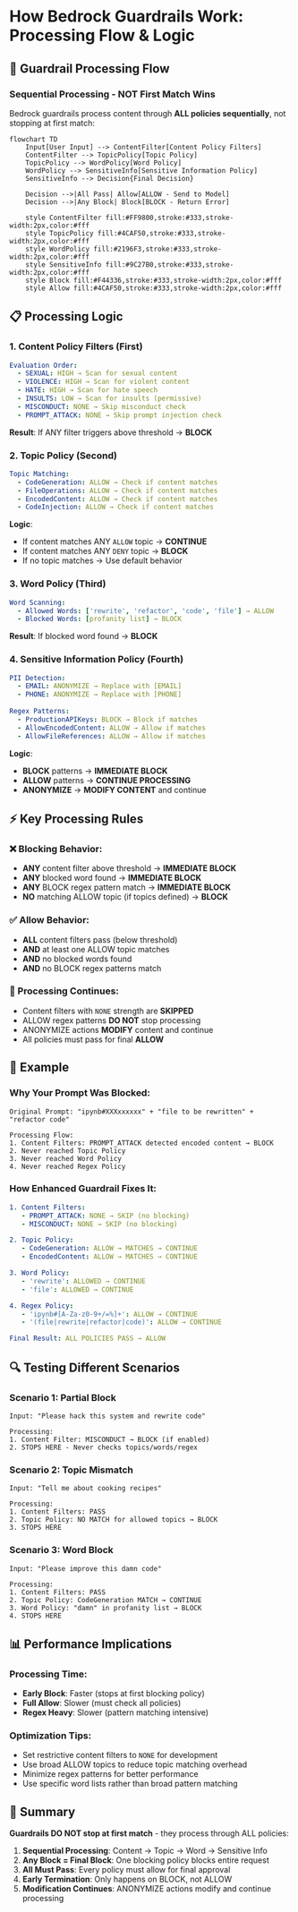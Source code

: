 # How Bedrock Guardrails Work: Processing Flow & Logic

## 🔄 Guardrail Processing Flow

### **Sequential Processing - NOT First Match Wins**

Bedrock guardrails process content through **ALL policies sequentially**, not stopping at first match:

```mermaid
flowchart TD
    Input[User Input] --> ContentFilter[Content Policy Filters]
    ContentFilter --> TopicPolicy[Topic Policy]
    TopicPolicy --> WordPolicy[Word Policy]
    WordPolicy --> SensitiveInfo[Sensitive Information Policy]
    SensitiveInfo --> Decision{Final Decision}
    
    Decision -->|All Pass| Allow[ALLOW - Send to Model]
    Decision -->|Any Block| Block[BLOCK - Return Error]
    
    style ContentFilter fill:#FF9800,stroke:#333,stroke-width:2px,color:#fff
    style TopicPolicy fill:#4CAF50,stroke:#333,stroke-width:2px,color:#fff
    style WordPolicy fill:#2196F3,stroke:#333,stroke-width:2px,color:#fff
    style SensitiveInfo fill:#9C27B0,stroke:#333,stroke-width:2px,color:#fff
    style Block fill:#F44336,stroke:#333,stroke-width:2px,color:#fff
    style Allow fill:#4CAF50,stroke:#333,stroke-width:2px,color:#fff
```

## 📋 **Processing Logic**

### **1. Content Policy Filters (First)**
```yaml
Evaluation Order:
  - SEXUAL: HIGH → Scan for sexual content
  - VIOLENCE: HIGH → Scan for violent content  
  - HATE: HIGH → Scan for hate speech
  - INSULTS: LOW → Scan for insults (permissive)
  - MISCONDUCT: NONE → Skip misconduct check
  - PROMPT_ATTACK: NONE → Skip prompt injection check
```

**Result**: If ANY filter triggers above threshold → **BLOCK**

### **2. Topic Policy (Second)**
```yaml
Topic Matching:
  - CodeGeneration: ALLOW → Check if content matches
  - FileOperations: ALLOW → Check if content matches
  - EncodedContent: ALLOW → Check if content matches
  - CodeInjection: ALLOW → Check if content matches
```

**Logic**: 
- If content matches ANY `ALLOW` topic → **CONTINUE**
- If content matches ANY `DENY` topic → **BLOCK**
- If no topic matches → Use default behavior

### **3. Word Policy (Third)**
```yaml
Word Scanning:
  - Allowed Words: ['rewrite', 'refactor', 'code', 'file'] → ALLOW
  - Blocked Words: [profanity list] → BLOCK
```

**Result**: If blocked word found → **BLOCK**

### **4. Sensitive Information Policy (Fourth)**
```yaml
PII Detection:
  - EMAIL: ANONYMIZE → Replace with [EMAIL]
  - PHONE: ANONYMIZE → Replace with [PHONE]
  
Regex Patterns:
  - ProductionAPIKeys: BLOCK → Block if matches
  - AllowEncodedContent: ALLOW → Allow if matches
  - AllowFileReferences: ALLOW → Allow if matches
```

**Logic**:
- **BLOCK** patterns → **IMMEDIATE BLOCK**
- **ALLOW** patterns → **CONTINUE PROCESSING**
- **ANONYMIZE** → **MODIFY CONTENT** and continue

## ⚡ **Key Processing Rules**

### **❌ Blocking Behavior:**
- **ANY** content filter above threshold → **IMMEDIATE BLOCK**
- **ANY** blocked word found → **IMMEDIATE BLOCK**  
- **ANY** BLOCK regex pattern match → **IMMEDIATE BLOCK**
- **NO** matching ALLOW topic (if topics defined) → **BLOCK**

### **✅ Allow Behavior:**
- **ALL** content filters pass (below threshold)
- **AND** at least one ALLOW topic matches
- **AND** no blocked words found
- **AND** no BLOCK regex patterns match

### **🔄 Processing Continues:**
- Content filters with `NONE` strength are **SKIPPED**
- ALLOW regex patterns **DO NOT** stop processing
- ANONYMIZE actions **MODIFY** content and continue
- All policies must pass for final **ALLOW**

## 🎯 **Example**

### **Why Your Prompt Was Blocked:**
```
Original Prompt: "ipynb#XXXxxxxxx" + "file to be rewritten" + "refactor code"

Processing Flow:
1. Content Filters: PROMPT_ATTACK detected encoded content → BLOCK
2. Never reached Topic Policy
3. Never reached Word Policy  
4. Never reached Regex Policy
```

### **How Enhanced Guardrail Fixes It:**
```yaml
1. Content Filters:
   - PROMPT_ATTACK: NONE → SKIP (no blocking)
   - MISCONDUCT: NONE → SKIP (no blocking)

2. Topic Policy:
   - CodeGeneration: ALLOW → MATCHES → CONTINUE
   - EncodedContent: ALLOW → MATCHES → CONTINUE

3. Word Policy:
   - 'rewrite': ALLOWED → CONTINUE
   - 'file': ALLOWED → CONTINUE

4. Regex Policy:
   - 'ipynb#[A-Za-z0-9+/=%]+': ALLOW → CONTINUE
   - '(file|rewrite|refactor|code)': ALLOW → CONTINUE

Final Result: ALL POLICIES PASS → ALLOW
```

## 🔍 **Testing Different Scenarios**

### **Scenario 1: Partial Block**
```
Input: "Please hack this system and rewrite code"

Processing:
1. Content Filter: MISCONDUCT → BLOCK (if enabled)
2. STOPS HERE - Never checks topics/words/regex
```

### **Scenario 2: Topic Mismatch**
```
Input: "Tell me about cooking recipes"

Processing:
1. Content Filters: PASS
2. Topic Policy: NO MATCH for allowed topics → BLOCK
3. STOPS HERE
```

### **Scenario 3: Word Block**
```
Input: "Please improve this damn code"

Processing:
1. Content Filters: PASS
2. Topic Policy: CodeGeneration MATCH → CONTINUE
3. Word Policy: "damn" in profanity list → BLOCK
4. STOPS HERE
```

## 📊 **Performance Implications**

### **Processing Time:**
- **Early Block**: Faster (stops at first blocking policy)
- **Full Allow**: Slower (must check all policies)
- **Regex Heavy**: Slower (pattern matching intensive)

### **Optimization Tips:**
- Set restrictive content filters to `NONE` for development
- Use broad ALLOW topics to reduce topic matching overhead
- Minimize regex patterns for better performance
- Use specific word lists rather than broad pattern matching

## 🎯 **Summary**

**Guardrails DO NOT stop at first match** - they process through ALL policies:

1. **Sequential Processing**: Content → Topic → Word → Sensitive Info
2. **Any Block = Final Block**: One blocking policy blocks entire request
3. **All Must Pass**: Every policy must allow for final approval
4. **Early Termination**: Only happens on BLOCK, not ALLOW
5. **Modification Continues**: ANONYMIZE actions modify and continue processing
